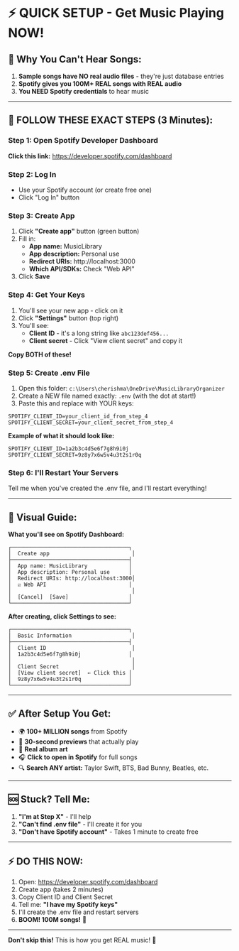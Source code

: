 # ⚡ QUICK SETUP - Get Music Playing NOW!

## 🎯 Why You Can't Hear Songs:

1. **Sample songs have NO real audio files** - they're just database entries
2. **Spotify gives you 100M+ REAL songs with REAL audio**
3. **You NEED Spotify credentials** to hear music

---

## 🚀 FOLLOW THESE EXACT STEPS (3 Minutes):

### Step 1: Open Spotify Developer Dashboard
**Click this link:** https://developer.spotify.com/dashboard

### Step 2: Log In
- Use your Spotify account (or create free one)
- Click "Log In" button

### Step 3: Create App
1. Click **"Create app"** button (green button)
2. Fill in:
   - **App name:** MusicLibrary
   - **App description:** Personal use
   - **Redirect URIs:** http://localhost:3000
   - **Which API/SDKs:** Check "Web API"
3. Click **Save**

### Step 4: Get Your Keys
1. You'll see your new app - click on it
2. Click **"Settings"** button (top right)
3. You'll see:
   - **Client ID** - it's a long string like `abc123def456...`
   - **Client secret** - Click "View client secret" and copy it

**Copy BOTH of these!**

### Step 5: Create .env File
1. Open this folder: `c:\Users\cherishma\OneDrive\MusicLibraryOrganizer`
2. Create a NEW file named exactly: `.env` (with the dot at start!)
3. Paste this and replace with YOUR keys:

```
SPOTIFY_CLIENT_ID=your_client_id_from_step_4
SPOTIFY_CLIENT_SECRET=your_client_secret_from_step_4
```

**Example of what it should look like:**
```
SPOTIFY_CLIENT_ID=1a2b3c4d5e6f7g8h9i0j
SPOTIFY_CLIENT_SECRET=9z8y7x6w5v4u3t2s1r0q
```

### Step 6: I'll Restart Your Servers
Tell me when you've created the .env file, and I'll restart everything!

---

## 📸 Visual Guide:

**What you'll see on Spotify Dashboard:**
```
┌─────────────────────────────────────┐
│  Create app                          │
├─────────────────────────────────────┤
│  App name: MusicLibrary             │
│  App description: Personal use      │
│  Redirect URIs: http://localhost:3000│
│  ☑ Web API                          │
│                                      │
│  [Cancel]  [Save]                   │
└─────────────────────────────────────┘
```

**After creating, click Settings to see:**
```
┌─────────────────────────────────────┐
│  Basic Information                   │
├─────────────────────────────────────┤
│  Client ID                           │
│  1a2b3c4d5e6f7g8h9i0j               │
│                                      │
│  Client Secret                       │
│  [View client secret]  ← Click this │
│  9z8y7x6w5v4u3t2s1r0q               │
└─────────────────────────────────────┘
```

---

## ✅ After Setup You Get:

- 🌍 **100+ MILLION songs** from Spotify
- 🎵 **30-second previews** that actually play
- 🎨 **Real album art** 
- 🎧 **Click to open in Spotify** for full songs
- 🔍 **Search ANY artist:** Taylor Swift, BTS, Bad Bunny, Beatles, etc.

---

## 🆘 Stuck? Tell Me:

1. **"I'm at Step X"** - I'll help
2. **"Can't find .env file"** - I'll create it for you
3. **"Don't have Spotify account"** - Takes 1 minute to create free

---

## ⚡ DO THIS NOW:

1. Open: https://developer.spotify.com/dashboard
2. Create app (takes 2 minutes)
3. Copy Client ID and Client Secret
4. Tell me: **"I have my Spotify keys"**
5. I'll create the .env file and restart servers
6. **BOOM! 100M songs!** 🎉

---

**Don't skip this!** This is how you get REAL music! 🎵
